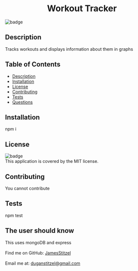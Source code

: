 
<h1 align="center">Workout Tracker </h1>

![badge](https://img.shields.io/badge/license-MIT-brightgreen)<br />
## Description
 Tracks workouts and displays information about them in graphs
## Table of Contents
- [Description](#description)
- [Installation](#installation)
- [License](#license)
- [Contributing](#contributing)
- [Tests](#tests)
- [Questions](#questions)
## Installation
 npm i
## License
![badge](https://img.shields.io/badge/license-MIT-brightgreen)
<br />
This application is covered by the MIT license. 
## Contributing
 You cannot contribute
## Tests
 npm test
## The user should know
This uses mongoDB and express
 <br />
<br />
Find me on GitHub: [JamesStitzel](https://github.com/JamesStitzel)<br />
<br />
 Email me at: duganstitzel@gmail.com<br /><br />
